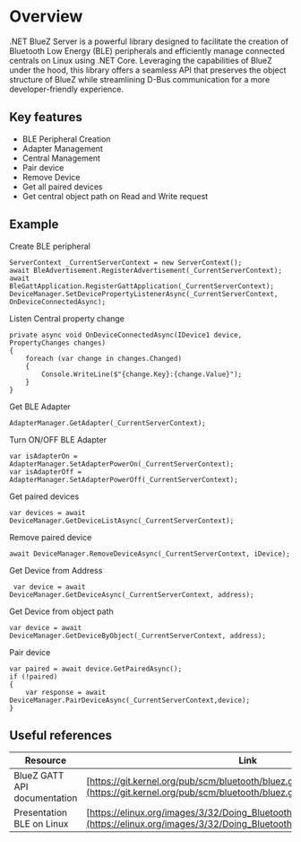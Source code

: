 # Overview

.NET BlueZ Server is a powerful library designed to facilitate the creation of Bluetooth Low Energy (BLE) peripherals and efficiently manage connected centrals on Linux using .NET Core. Leveraging the capabilities of BlueZ under the hood, this library offers a seamless API that preserves the object structure of BlueZ while streamlining D-Bus communication for a more developer-friendly experience.

## Key features
- BLE Peripheral Creation
- Adapter Management
- Central Management
- Pair device
- Remove Device
- Get all paired devices
- Get central object path on Read and Write request

## Example


Create BLE peripheral

```
ServerContext _CurrentServerContext = new ServerContext();
await BleAdvertisement.RegisterAdvertisement(_CurrentServerContext);
await BleGattApplication.RegisterGattApplication(_CurrentServerContext);
DeviceManager.SetDevicePropertyListenerAsync(_CurrentServerContext, OnDeviceConnectedAsync);
```

Listen Central property change

```
private async void OnDeviceConnectedAsync(IDevice1 device, PropertyChanges changes)
{
    foreach (var change in changes.Changed)
    {
        Console.WriteLine($"{change.Key}:{change.Value}");                  
    }
}
```

Get BLE Adapter 

```
AdapterManager.GetAdapter(_CurrentServerContext);
```

Turn ON/OFF BLE Adapter

```
var isAdapterOn = AdapterManager.SetAdapterPowerOn(_CurrentServerContext);
var isAdapterOff = AdapterManager.SetAdapterPowerOff(_CurrentServerContext);
```

Get paired devices

```
var devices = await DeviceManager.GetDeviceListAsync(_CurrentServerContext);
```

Remove paired device

```
await DeviceManager.RemoveDeviceAsync(_CurrentServerContext, iDevice);
```

Get Device from Address

```
 var device = await DeviceManager.GetDeviceAsync(_CurrentServerContext, address);
```

Get Device from object path

```
var device = await DeviceManager.GetDeviceByObject(_CurrentServerContext, address);
```

Pair device

```
var paired = await device.GetPairedAsync();
if (!paired)
{
    var response = await DeviceManager.PairDeviceAsync(_CurrentServerContext,device);
}
```

## Useful references
| Resource                                | Link                                                                                           |
|-----------------------------------------|------------------------------------------------------------------------------------------------|
| BlueZ GATT API documentation            | [https://git.kernel.org/pub/scm/bluetooth/bluez.git/tree/doc/gatt-api.txt](https://git.kernel.org/pub/scm/bluetooth/bluez.git/tree/doc/gatt-api.txt) |
| Presentation BLE on Linux               | [https://elinux.org/images/3/32/Doing_Bluetooth_Low_Energy_on_Linux.pdf](https://elinux.org/images/3/32/Doing_Bluetooth_Low_Energy_on_Linux.pdf)       |
